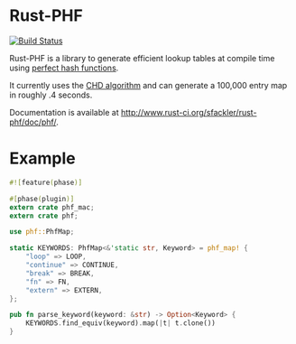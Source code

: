 Rust-PHF
=========

[![Build Status](https://travis-ci.org/sfackler/rust-phf.png?branch=master)](https://travis-ci.org/sfackler/rust-phf)

Rust-PHF is a library to generate efficient lookup tables at compile time using
[perfect hash functions](http://en.wikipedia.org/wiki/Perfect_hash_function).

It currently uses the
[CHD algorithm](http://cmph.sourceforge.net/papers/esa09.pdf) and can generate
a 100,000 entry map in roughly .4 seconds.

Documentation is available at http://www.rust-ci.org/sfackler/rust-phf/doc/phf/.

Example
=======

```rust
#![feature(phase)]

#[phase(plugin)]
extern crate phf_mac;
extern crate phf;

use phf::PhfMap;

static KEYWORDS: PhfMap<&'static str, Keyword> = phf_map! {
    "loop" => LOOP,
    "continue" => CONTINUE,
    "break" => BREAK,
    "fn" => FN,
    "extern" => EXTERN,
};

pub fn parse_keyword(keyword: &str) -> Option<Keyword> {
    KEYWORDS.find_equiv(keyword).map(|t| t.clone())
}
```

